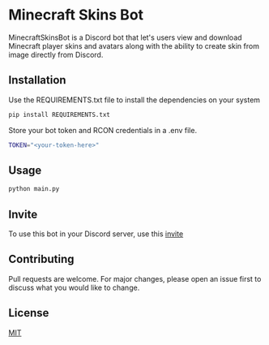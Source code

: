 # Minecraft Skins Bot

MinecraftSkinsBot is a Discord bot that let's users view and download Minecraft player skins and avatars along with the ability to create skin from image directly from Discord.

## Installation

Use the REQUIREMENTS.txt file to install the dependencies on your system

```bash
pip install REQUIREMENTS.txt
```
Store your bot token and RCON credentials in a .env file.
```bash
TOKEN="<your-token-here>"
```

## Usage

```bash
python main.py
```

## Invite

To use this bot in your Discord server, use this [invite](https://top.gg/bot/852527986057805835)

## Contributing
Pull requests are welcome. For major changes, please open an issue first to discuss what you would like to change.


## License
[MIT](https://choosealicense.com/licenses/mit/)

